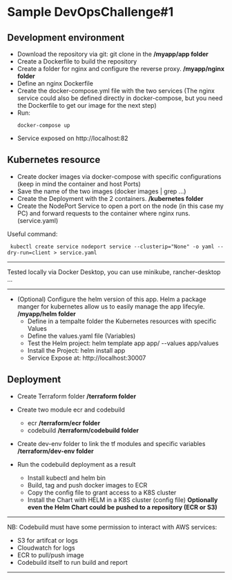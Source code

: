 <h1>Sample DevOpsChallenge#1</h1>

<h2>Development environment</h2>

- Download the repository via git: git clone in the **/myapp/app folder**    
- Create a Dockerfile to build the repository
- Create a folder for nginx and configure the reverse proxy. **/myapp/nginx folder**
- Define an nginx Dockerfile
- Create the docker-compose.yml file with the two services
(The nginx service could also be defined directly in docker-compose, but you need the Dockerfile to get our image for the next step)
- Run: <pre><code>docker-compose up </pre></code>
- Service exposed on http://localhost:82

<h2>Kubernetes resource</h2>

- Create docker images via docker-compose with specific configurations (keep in mind the container and host Ports)
- Save the name of the two images (docker images | grep ...)
- Create the Deployment with the 2 containers. **/kubernetes folder**
- Create the NodePort Service to open a port on the node (in this case my PC) and forward requests to the container where nginx runs. (service.yaml)

Useful command: 

<pre><code> kubectl create service nodeport service --clusterip="None" -o yaml --dry-run=client > service.yaml</pre></code>

***
Tested locally via Docker Desktop, you can use minikube, rancher-desktop ...
***

- (Optional) Configure the helm version of this app. Helm a package manger for kubernetes allow us to easily manage the app lifecyle.  **/myapp/helm folder**
    - Define in a tempalte folder the Kubernetes resources with specific Values
    - Define the values.yaml file (Variables)
    - Test the Helm project: helm template app app/ --values app/values 
    - Install the Project: helm install app 
    - Service Expose at: http://localhost:30007

<h2>Deployment</h2>

- Create Terraform folder **/terraform folder**
- Create two module ecr and codebuild
    - ecr  **/terraform/ecr folder**
    - codebuild **/terraform/codebuild folder**
- Create dev-env folder to link the tf modules and specific variables **/terraform/dev-env folder**

- Run the codebuild deployment as a result 
    - Install kubectl and helm bin
    - Build, tag and push docker images to ECR
    - Copy the config file to grant access to a K8S cluster 
    - Install the Chart with HELM in a K8S cluster (config file)
**Optionally even the Helm Chart could be pushed to a repository (ECR or S3)**

***
NB: Codebuild must have some permission to interact with AWS services: 
- S3 for artifcat or logs 
- Cloudwatch for logs 
- ECR to pull/push image
- Codebuild itself to run build and report
***


